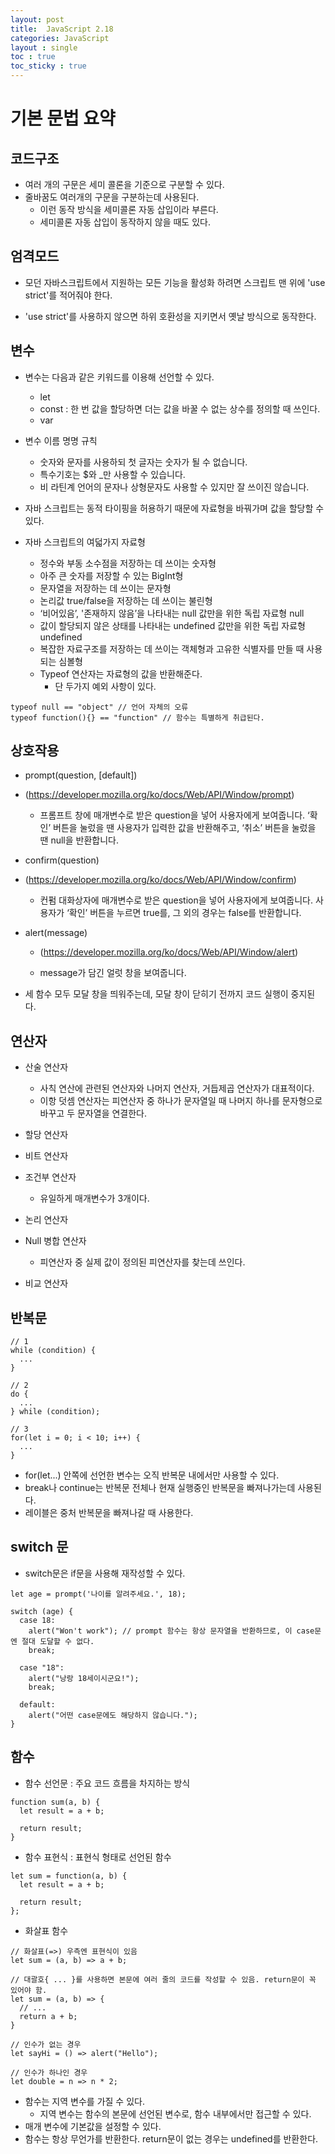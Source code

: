 ```yaml
---
layout: post
title:  JavaScript 2.18
categories: JavaScript
layout : single
toc : true 
toc_sticky : true
---
```


# 기본 문법 요약

## 코드구조

- 여러 개의 구문은 세미 콜론을 기준으로 구분할 수 있다.
- 줄바꿈도 여러개의 구문을 구분하는데 사용된다.
  - 이런 동작 방식을 세미콜론 자동 삽입이라 부른다.
  - 세미콜론 자동 삽입이 동작하지 않을 때도 있다.



## 엄격모드

- 모던 자바스크립트에서 지원하는 모든 기능을 활성화 하려면 스크립트 맨 위에 'use strict'를 적어줘야 한다.

- 'use strict'를 사용하지 않으면 하위 호환성을 지키면서 옛날 방식으로 동작한다.



## 변수

- 변수는 다음과 같은 키워드를 이용해 선언할 수 있다.
  - let
  - const : 한 번 값을 할당하면 더는 값을 바꿀 수 없는 상수를 정의할 때 쓰인다.
  - var
- 변수 이름 명명 규칙
  - 숫자와 문자를 사용하되 첫 글자는 숫자가 될 수 없습니다.
  - 특수기호는 $와 _만 사용할 수 있습니다.
  - 비 라틴계 언어의 문자나 상형문자도 사용할 수 있지만 잘 쓰이진 않습니다.
- 자바 스크립트는 동적 타이핑을 허용하기 때문에 자료형을 바꿔가며 값을 할당할 수 있다.

- 자바 스크립트의 여덟가지 자료형
  - 정수와 부동 소수점을 저장하는 데 쓰이는 숫자형
  - 아주 큰 숫자를 저장할 수 있는 BigInt형
  - 문자열을 저장하는 데 쓰이는 문자형
  - 논리값 true/false을 저장하는 데 쓰이는 불린형
  - ‘비어있음’, '존재하지 않음’을 나타내는 null 값만을 위한 독립 자료형 null
  - 값이 할당되지 않은 상태를 나타내는 undefined 값만을 위한 독립 자료형 undefined
  - 복잡한 자료구조를 저장하는 데 쓰이는 객체형과 고유한 식별자를 만들 때 사용되는 심볼형
  - Typeof 연산자는 자료형의 값을 반환해준다.
    - 단 두가지 예외 사항이 있다.

```
typeof null == "object" // 언어 자체의 오류
typeof function(){} == "function" // 함수는 특별하게 취급된다.
```



## 상호작용

- prompt(question, [default\])
- (https://developer.mozilla.org/ko/docs/Web/API/Window/prompt)
  - 프롬프트 창에 매개변수로 받은 question을 넣어 사용자에게 보여줍니다. ‘확인’ 버튼을 눌렀을 땐 사용자가 입력한 값을 반환해주고, ‘취소’ 버튼을 눌렀을 땐 null을 반환합니다.
- confirm(question)
- (https://developer.mozilla.org/ko/docs/Web/API/Window/confirm)
  - 컨펌 대화상자에 매개변수로 받은 question을 넣어 사용자에게 보여줍니다. 사용자가 ‘확인’ 버튼을 누르면 true를, 그 외의 경우는 false를 반환합니다.
- alert(message)

  - (https://developer.mozilla.org/ko/docs/Web/API/Window/alert)
  
  - message가 담긴 얼럿 창을 보여줍니다.

- 세 함수 모두 모달 창을 띄워주는데, 모달 창이 닫히기 전까지 코드 실행이 중지된다.



## 연산자

- 산술 연산자
  - 사칙 연산에 관련된 연산자와 나머지 연산자, 거듭제곱 연산자가 대표적이다.
  - 이항 덧셈 연산자는 피연산자 중 하나가 문자열일 때 나머지 하나를 문자형으로 바꾸고 두 문자열을 연결한다.

- 할당 연산자
- 비트 연산자
- 조건부 연산자
  - 유일하게 매개변수가 3개이다.
- 논리 연산자
- Null 병합 연산자
  - 피연산자 중 실제 값이 정의된 피연산자를 찾는데 쓰인다.
- 비교 연산자



## 반복문

```
// 1
while (condition) {
  ...
}

// 2
do {
  ...
} while (condition);

// 3
for(let i = 0; i < 10; i++) {
  ...
}
```

- for(let...) 안쪽에 선언한 변수는 오직 반복문 내에서만 사용할 수 있다.
- break나 continue는 반복문 전체나 현재 실행중인 반복문을 빠져나가는데 사용된다.
- 레이블은 중처 반복문을 빠져나갈 때 사용한다.



## switch 문

- switch문은 if문을 사용해 재작성할 수 있다.

```
let age = prompt('나이를 알려주세요.', 18);

switch (age) {
  case 18:
    alert("Won't work"); // prompt 함수는 항상 문자열을 반환하므로, 이 case문엔 절대 도달할 수 없다.
    break;

  case "18":
    alert("낭랑 18세이시군요!");
    break;

  default:
    alert("어떤 case문에도 해당하지 않습니다.");
}
```



## 함수

- 함수 선언문 : 주요 코드 흐름을 차지하는 방식

```
function sum(a, b) {
  let result = a + b;

  return result;
}
```

- 함수 표현식 : 표현식 형태로 선언된 함수

```
let sum = function(a, b) {
  let result = a + b;

  return result;
};
```

- 화살표 함수

```
// 화살표(=>) 우측엔 표현식이 있음
let sum = (a, b) => a + b;

// 대괄호{ ... }를 사용하면 본문에 여러 줄의 코드를 작성할 수 있음. return문이 꼭 있어야 함.
let sum = (a, b) => {
  // ...
  return a + b;
}

// 인수가 없는 경우
let sayHi = () => alert("Hello");

// 인수가 하나인 경우
let double = n => n * 2;
```

- 함수는 지역 변수를 가질 수 있다.
  - 지역 변수는 함수의 본문에 선언된 변수로, 함수 내부에서만 접근할 수 있다.
- 매개 변수에 기본값을 설정할 수 있다.
- 함수는 항상 무언가를 반환한다. return문이 없는 경우는 undefined를 반환한다.